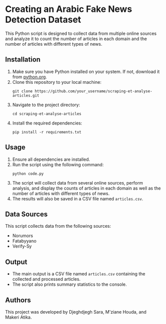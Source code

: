# Creating an Arabic Fake News Detection Dataset

This Python script is designed to collect data from multiple online sources and analyze it to count the number of articles in each domain and the number of articles with different types of news.

## Installation

1. Make sure you have Python installed on your system. If not, download it from [python.org](https://www.python.org/).
2. Clone this repository to your local machine:
    ```
    git clone https://github.com/your_username/scraping-et-analyse-articles.git
    ```
3. Navigate to the project directory:
    ```
    cd scraping-et-analyse-articles
    ```
4. Install the required dependencies:
    ```
    pip install -r requirements.txt
    ```

## Usage

1. Ensure all dependencies are installed.
2. Run the script using the following command:
    ```
    python code.py
    ```
3. The script will collect data from several online sources, perform analysis, and display the counts of articles in each domain as well as the number of articles with different types of news.
4. The results will also be saved in a CSV file named `articles.csv`.

## Data Sources

This script collects data from the following sources:
- Norumors
- Fatabyyano
- Verify-Sy

## Output

- The main output is a CSV file named `articles.csv` containing the collected and processed articles.
- The script also prints summary statistics to the console.

## Authors

This project was developed by Djeghdjegh Sara, M'ziane Houda, and Makeri Atika.
